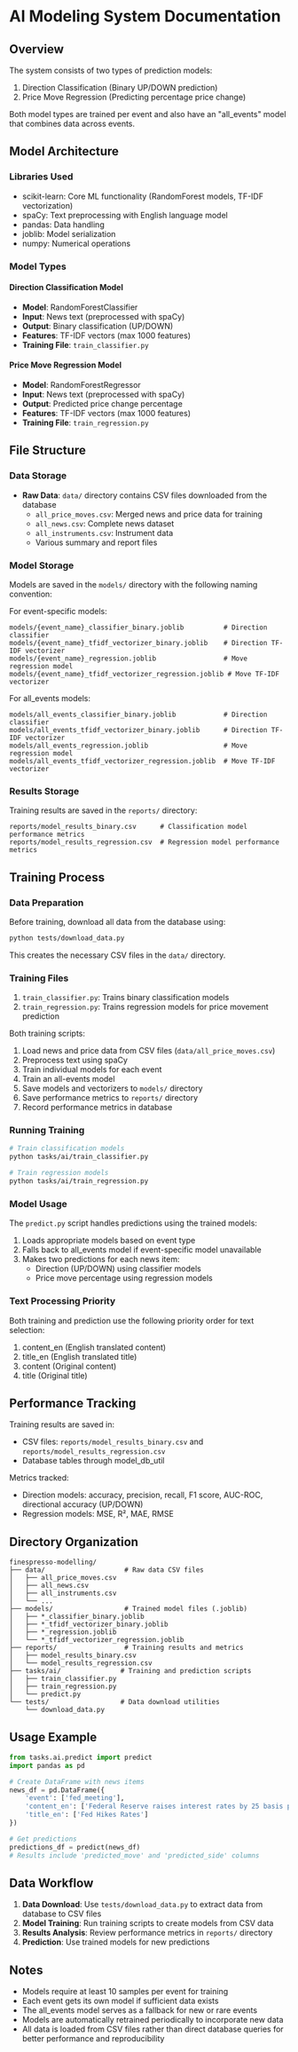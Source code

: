 # AI Modeling System Documentation

## Overview

The system consists of two types of prediction models:
1. Direction Classification (Binary UP/DOWN prediction)
2. Price Move Regression (Predicting percentage price change)

Both model types are trained per event and also have an "all_events" model that combines data across events.

## Model Architecture

### Libraries Used
- scikit-learn: Core ML functionality (RandomForest models, TF-IDF vectorization)
- spaCy: Text preprocessing with English language model
- pandas: Data handling
- joblib: Model serialization
- numpy: Numerical operations

### Model Types

#### Direction Classification Model
- **Model**: RandomForestClassifier
- **Input**: News text (preprocessed with spaCy)
- **Output**: Binary classification (UP/DOWN)
- **Features**: TF-IDF vectors (max 1000 features)
- **Training File**: `train_classifier.py`

#### Price Move Regression Model
- **Model**: RandomForestRegressor
- **Input**: News text (preprocessed with spaCy)
- **Output**: Predicted price change percentage
- **Features**: TF-IDF vectors (max 1000 features)
- **Training File**: `train_regression.py`

## File Structure

### Data Storage
- **Raw Data**: `data/` directory contains CSV files downloaded from the database
  - `all_price_moves.csv`: Merged news and price data for training
  - `all_news.csv`: Complete news dataset
  - `all_instruments.csv`: Instrument data
  - Various summary and report files

### Model Storage
Models are saved in the `models/` directory with the following naming convention:

For event-specific models: 
```
models/{event_name}_classifier_binary.joblib          # Direction classifier
models/{event_name}_tfidf_vectorizer_binary.joblib    # Direction TF-IDF vectorizer
models/{event_name}_regression.joblib                 # Move regression model
models/{event_name}_tfidf_vectorizer_regression.joblib # Move TF-IDF vectorizer
```

For all_events models:
```
models/all_events_classifier_binary.joblib            # Direction classifier
models/all_events_tfidf_vectorizer_binary.joblib      # Direction TF-IDF vectorizer
models/all_events_regression.joblib                   # Move regression model
models/all_events_tfidf_vectorizer_regression.joblib  # Move TF-IDF vectorizer
```

### Results Storage
Training results are saved in the `reports/` directory:
```
reports/model_results_binary.csv      # Classification model performance metrics
reports/model_results_regression.csv  # Regression model performance metrics
```

## Training Process

### Data Preparation
Before training, download all data from the database using:
```bash
python tests/download_data.py
```

This creates the necessary CSV files in the `data/` directory.

### Training Files
1. `train_classifier.py`: Trains binary classification models
2. `train_regression.py`: Trains regression models for price movement prediction

Both training scripts:
1. Load news and price data from CSV files (`data/all_price_moves.csv`)
2. Preprocess text using spaCy
3. Train individual models for each event
4. Train an all-events model
5. Save models and vectorizers to `models/` directory
6. Save performance metrics to `reports/` directory
7. Record performance metrics in database

### Running Training
```bash
# Train classification models
python tasks/ai/train_classifier.py

# Train regression models
python tasks/ai/train_regression.py
```

### Model Usage

The `predict.py` script handles predictions using the trained models:

1. Loads appropriate models based on event type
2. Falls back to all_events model if event-specific model unavailable
3. Makes two predictions for each news item:
   - Direction (UP/DOWN) using classifier models
   - Price move percentage using regression models

### Text Processing Priority

Both training and prediction use the following priority order for text selection:
1. content_en (English translated content)
2. title_en (English translated title)
3. content (Original content)
4. title (Original title)

## Performance Tracking

Training results are saved in:
- CSV files: `reports/model_results_binary.csv` and `reports/model_results_regression.csv`
- Database tables through model_db_util

Metrics tracked:
- Direction models: accuracy, precision, recall, F1 score, AUC-ROC, directional accuracy (UP/DOWN)
- Regression models: MSE, R², MAE, RMSE

## Directory Organization

```
finespresso-modelling/
├── data/                    # Raw data CSV files
│   ├── all_price_moves.csv
│   ├── all_news.csv
│   ├── all_instruments.csv
│   └── ...
├── models/                  # Trained model files (.joblib)
│   ├── *_classifier_binary.joblib
│   ├── *_tfidf_vectorizer_binary.joblib
│   ├── *_regression.joblib
│   └── *_tfidf_vectorizer_regression.joblib
├── reports/                 # Training results and metrics
│   ├── model_results_binary.csv
│   └── model_results_regression.csv
├── tasks/ai/               # Training and prediction scripts
│   ├── train_classifier.py
│   ├── train_regression.py
│   └── predict.py
└── tests/                  # Data download utilities
    └── download_data.py
```

## Usage Example

```python
from tasks.ai.predict import predict
import pandas as pd

# Create DataFrame with news items
news_df = pd.DataFrame({
    'event': ['fed_meeting'],
    'content_en': ['Federal Reserve raises interest rates by 25 basis points'],
    'title_en': ['Fed Hikes Rates']
})

# Get predictions
predictions_df = predict(news_df)
# Results include 'predicted_move' and 'predicted_side' columns
```

## Data Workflow

1. **Data Download**: Use `tests/download_data.py` to extract data from database to CSV files
2. **Model Training**: Run training scripts to create models from CSV data
3. **Results Analysis**: Review performance metrics in `reports/` directory
4. **Prediction**: Use trained models for new predictions

## Notes

- Models require at least 10 samples per event for training
- Each event gets its own model if sufficient data exists
- The all_events model serves as a fallback for new or rare events
- Models are automatically retrained periodically to incorporate new data
- All data is loaded from CSV files rather than direct database queries for better performance and reproducibility